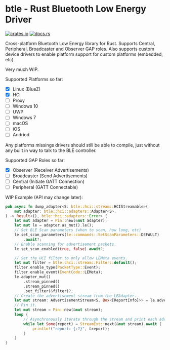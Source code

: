 # btle - Rust Bluetooth Low Energy Driver
[![crates.io](https://img.shields.io/crates/v/btle)](https://crates.io/crates/btle)
[![docs.rs](https://docs.rs/btle/badge.svg)](https://docs.rs/btle)

Cross-platform Bluetooth Low Energy library for Rust. Supports Central, Peripheral, Broadcaster and Observer GAP roles. Also supports custom device drivers to enable platform support for custom platforms (embedded, etc).

Very much WIP.


Supported Platforms so far:
- [x] Linux (BlueZ)
- [x] HCI
- [ ] Proxy
- [ ] Windows 10
- [ ] UWP
- [ ] Windows 7
- [ ] macOS
- [ ] iOS
- [ ] Andriod

Any platforms missings drivers should still be able to compile, just without any built in way to talk to the BLE controller. 

Supported GAP Roles so far:
- [x] Observer (Receiver Advertisements)
- [ ] Broadcaster (Send Advertisements)
- [ ] Central (Initiate GATT Connection)
- [ ] Peripheral (GATT Connectable)

WIP Example (API may change later):
```rust
pub async fn dump_adapter<S: btle::hci::stream::HCIStreamable>(
    mut adapter: btle::hci::adapters::Adapter<S>,
) -> Result<(), btle::hci::adapters::Error> {
    let mut adapter = Pin::new(&mut adapter);
    let mut le = adapter.as_mut().le();
    // Set BLE Scan parameters (when to scan, how long, etc)
    le.set_scan_parameters(le::commands::SetScanParameters::DEFAULT)
        .await?;
    // Enable scanning for advertisement packets.
    le.set_scan_enabled(true, false).await?;

    // Set the HCI filter to only allow LEMeta events.
    let mut filter = btle::hci::stream::Filter::default();
    filter.enable_type(PacketType::Event);
    filter.enable_event(EventCode::LEMeta);
    le.adapter_mut()
        .stream_pinned()
        .stream_pinned()
        .set_filter(&filter)?;
    // Create the advertisement stream from the LEAdapter.
    let mut stream: AdvertisementStream<S, Box<[ReportInfo]>> = le.advertisement_stream();
    // Pin it.
    let mut stream = Pin::new(&mut stream);
    loop {
        // Asynchronously iterate through the stream and print each advertisement report.
        while let Some(report) = StreamExt::next(&mut stream).await {
            println!("report: {:?}", &report);
        }
    }
}

```

